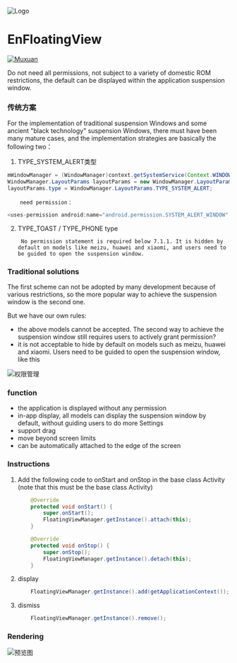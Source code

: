 ![Logo](https://raw.githubusercontent.com/leotyndale/EnFloatingView/master/preview/logo.png)

EnFloatingView
==========================
[![Muxuan](https://img.shields.io/badge/Powered_by-Muxuan-green.svg?style=flat)](http://www.imuxuan.com/)

Do not need all permissions, not subject to a variety of domestic ROM restrictions, the default can be displayed within the application suspension window.

### 传统方案

For the implementation of traditional suspension Windows and some ancient "black technology" suspension Windows, there must have been many mature cases, and the implementation strategies are basically the following two：

1. TYPE_SYSTEM_ALERT类型

```java
mWindowManager = (WindowManager)context.getSystemService(Context.WINDOW_SERVICE);
WindowManager.LayoutParams layoutParams = new WindowManager.LayoutParams()
layoutParams.type = WindowManager.LayoutParams.TYPE_SYSTEM_ALERT;
```

        need permission：

```java
<uses-permission android:name="android.permission.SYSTEM_ALERT_WINDOW" ></uses>
```

2. TYPE_TOAST / TYPE_PHONE type

        No permission statement is required below 7.1.1. It is hidden by default on models like meizu, huawei and xiaomi, and users need to be guided to open the suspension window.

### Traditional solutions

The first scheme can not be adopted by many development because of various restrictions, so the more popular way to achieve the suspension window is the second one.

But we have our own rules:

- the above models cannot be accepted. The second way to achieve the suspension window still requires users to actively grant permission?
- it is not acceptable to hide by default on models such as meizu, huawei and xiaomi. Users need to be guided to open the suspension window, like this

![权限管理](https://github.com/leotyndale/EnFloatingView/blob/master/preview/1.gif)

### function


- the application is displayed without any permission
- in-app display, all models can display the suspension window by default, without guiding users to do more Settings
- support drag
- move beyond screen limits
- can be automatically attached to the edge of the screen

### Instructions

1. Add the following code to onStart and onStop in the base class Activity (note that this must be the base class Activity)

   ```java
       @Override
       protected void onStart() {
           super.onStart();
           FloatingViewManager.getInstance().attach(this);
       }
   
       @Override
       protected void onStop() {
           super.onStop();
           FloatingViewManager.getInstance().detach(this);
       }
   ```


2. display

   ```java
       FloatingViewManager.getInstance().add(getApplicationContext());
   ```

3. dismiss

   ```java
       FloatingViewManager.getInstance().remove();
   ```

### Rendering
![预览图](https://github.com/leotyndale/EnFloatingView/blob/master/preview/2.gif)
